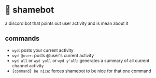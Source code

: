 # 🤨 shamebot
a discord bot that points out user activity and is mean about it

## commands
- `wyd`: posts your current activity
- `wyd @user`: posts @user's current activity
- `wyd all` or `wyd yall` or `wyd y'all`: generates a summary of all current channel activity
- `[command] be nice`: forces shamebot to be nice for that one command
